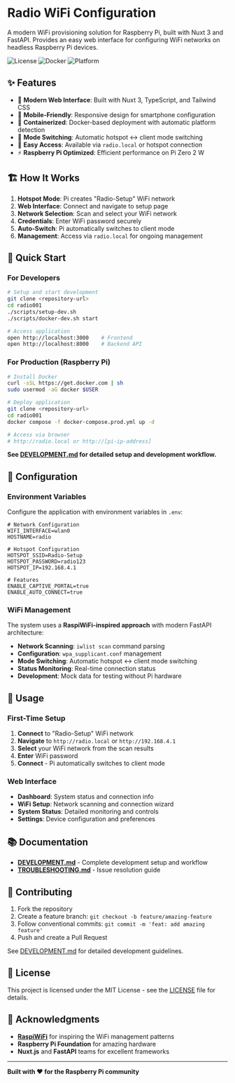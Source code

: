 # Radio WiFi Configuration

A modern WiFi provisioning solution for Raspberry Pi, built with Nuxt 3 and FastAPI. Provides an easy web interface for configuring WiFi networks on headless Raspberry Pi devices.

![License](https://img.shields.io/badge/license-MIT-blue.svg)
![Docker](https://img.shields.io/badge/docker-required-blue.svg)
![Platform](https://img.shields.io/badge/platform-linux%2Farm64%7Cx86__64-lightgrey.svg)

## ✨ Features

- 🚀 **Modern Web Interface**: Built with Nuxt 3, TypeScript, and Tailwind CSS
- 📱 **Mobile-Friendly**: Responsive design for smartphone configuration
- 🐳 **Containerized**: Docker-based deployment with automatic platform detection
- 🔄 **Mode Switching**: Automatic hotspot ↔ client mode switching
- 🔗 **Easy Access**: Available via `radio.local` or hotspot connection
- ⚡ **Raspberry Pi Optimized**: Efficient performance on Pi Zero 2 W

## 🏗️ How It Works

1. **Hotspot Mode**: Pi creates "Radio-Setup" WiFi network
2. **Web Interface**: Connect and navigate to setup page
3. **Network Selection**: Scan and select your WiFi network
4. **Credentials**: Enter WiFi password securely
5. **Auto-Switch**: Pi automatically switches to client mode
6. **Management**: Access via `radio.local` for ongoing management

## 🚀 Quick Start

### For Developers

```bash
# Setup and start development
git clone <repository-url>
cd radio001
./scripts/setup-dev.sh
./scripts/docker-dev.sh start

# Access application
open http://localhost:3000    # Frontend
open http://localhost:8000    # Backend API
```

### For Production (Raspberry Pi)

```bash
# Install Docker
curl -sSL https://get.docker.com | sh
sudo usermod -aG docker $USER

# Deploy application
git clone <repository-url>
cd radio001
docker compose -f docker-compose.prod.yml up -d

# Access via browser
# http://radio.local or http://[pi-ip-address]
```

**See [DEVELOPMENT.md](DEVELOPMENT.md) for detailed setup and development workflow.**

## 🔧 Configuration

### Environment Variables

Configure the application with environment variables in `.env`:

```env
# Network Configuration
WIFI_INTERFACE=wlan0
HOSTNAME=radio

# Hotspot Configuration  
HOTSPOT_SSID=Radio-Setup
HOTSPOT_PASSWORD=radio123
HOTSPOT_IP=192.168.4.1

# Features
ENABLE_CAPTIVE_PORTAL=true
ENABLE_AUTO_CONNECT=true
```

### WiFi Management

The system uses a **RaspiWiFi-inspired approach** with modern FastAPI architecture:

- **Network Scanning**: `iwlist scan` command parsing
- **Configuration**: `wpa_supplicant.conf` management
- **Mode Switching**: Automatic hotspot ↔ client mode switching
- **Status Monitoring**: Real-time connection status
- **Development**: Mock data for testing without Pi hardware

## 📱 Usage

### First-Time Setup

1. **Connect** to "Radio-Setup" WiFi network
2. **Navigate** to `http://radio.local` or `http://192.168.4.1`
3. **Select** your WiFi network from the scan results
4. **Enter** WiFi password
5. **Connect** - Pi automatically switches to client mode

### Web Interface

- **Dashboard**: System status and connection info
- **WiFi Setup**: Network scanning and connection wizard
- **System Status**: Detailed monitoring and controls
- **Settings**: Device configuration and preferences

## 📚 Documentation

- **[DEVELOPMENT.md](DEVELOPMENT.md)** - Complete development setup and workflow
- **[TROUBLESHOOTING.md](TROUBLESHOOTING.md)** - Issue resolution guide

## 🤝 Contributing

1. Fork the repository
2. Create a feature branch: `git checkout -b feature/amazing-feature`
3. Follow conventional commits: `git commit -m 'feat: add amazing feature'`
4. Push and create a Pull Request

See [DEVELOPMENT.md](DEVELOPMENT.md) for detailed development guidelines.

## 📄 License

This project is licensed under the MIT License - see the [LICENSE](LICENSE) file for details.

## 🙏 Acknowledgments

- **[RaspiWiFi](https://github.com/jasbur/RaspiWiFi)** for inspiring the WiFi management patterns
- **Raspberry Pi Foundation** for amazing hardware
- **Nuxt.js** and **FastAPI** teams for excellent frameworks

---

**Built with ❤️ for the Raspberry Pi community**

